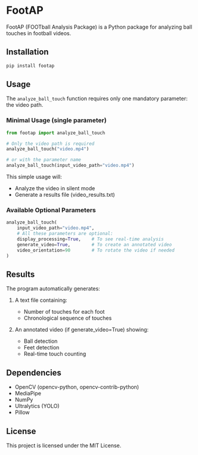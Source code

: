 # FootAP

FootAP (FOOTball Analysis Package) is a Python package for analyzing ball touches in football videos.

## Installation

```bash
pip install footap
```

## Usage

The `analyze_ball_touch` function requires only one mandatory parameter: the video path.

### Minimal Usage (single parameter)
```python
from footap import analyze_ball_touch

# Only the video path is required
analyze_ball_touch("video.mp4")

# or with the parameter name
analyze_ball_touch(input_video_path="video.mp4")
```

This simple usage will:
- Analyze the video in silent mode
- Generate a results file (video_results.txt)

### Available Optional Parameters
```python
analyze_ball_touch(
    input_video_path="video.mp4",
    # All these parameters are optional:
    display_processing=True,    # To see real-time analysis
    generate_video=True,        # To create an annotated video
    video_orientation=90        # To rotate the video if needed
)
```

## Results

The program automatically generates:
1. A text file containing:
   - Number of touches for each foot
   - Chronological sequence of touches

2. An annotated video (if generate_video=True) showing:
   - Ball detection
   - Feet detection
   - Real-time touch counting

## Dependencies

- OpenCV (opencv-python, opencv-contrib-python)
- MediaPipe
- NumPy
- Ultralytics (YOLO)
- Pillow

## License

This project is licensed under the MIT License.
